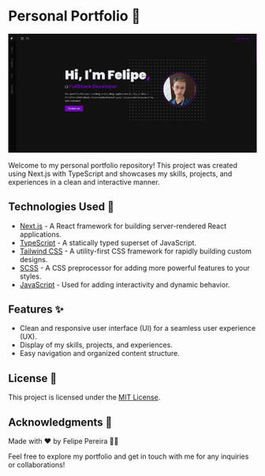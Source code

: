 # Personal Portfolio 📝

![Portfolio Preview](preview.png)

Welcome to my personal portfolio repository! This project was created using Next.js with TypeScript and showcases my skills, projects, and experiences in a clean and interactive manner.

## Technologies Used 🚀

- [Next.js](https://nextjs.org/) - A React framework for building server-rendered React applications.
- [TypeScript](https://www.typescriptlang.org/) - A statically typed superset of JavaScript.
- [Tailwind CSS](https://tailwindcss.com/) - A utility-first CSS framework for rapidly building custom designs.
- [SCSS](https://sass-lang.com/) - A CSS preprocessor for adding more powerful features to your styles.
- [JavaScript](https://developer.mozilla.org/en-US/docs/Web/JavaScript) - Used for adding interactivity and dynamic behavior.

## Features ✨

- Clean and responsive user interface (UI) for a seamless user experience (UX).
- Display of my skills, projects, and experiences.
- Easy navigation and organized content structure.

## License 📜

This project is licensed under the [MIT License](LICENSE.md).

## Acknowledgments 🙏

Made with ❤️ by Felipe Pereira 👨‍💻

Feel free to explore my portfolio and get in touch with me for any inquiries or collaborations!

